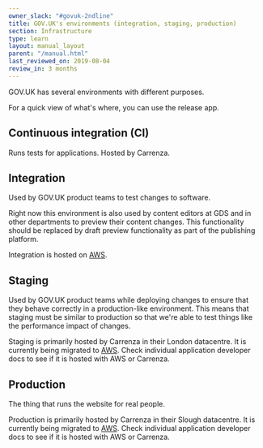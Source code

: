 ```yaml
---
owner_slack: "#govuk-2ndline"
title: GOV.UK's environments (integration, staging, production)
section: Infrastructure
type: learn
layout: manual_layout
parent: "/manual.html"
last_reviewed_on: 2019-08-04
review_in: 3 months
---
```


GOV.UK has several environments with different purposes.

For a quick view of what's where, you can use the release app.

## Continuous integration (CI)

Runs tests for applications. Hosted by Carrenza.

## Integration

Used by GOV.UK product teams to test changes to software.

Right now this environment is also used by content editors at GDS and in other departments
to preview their content changes. This functionality should be replaced by draft preview
functionality as part of the publishing platform.

Integration is hosted on [AWS][govuk-in-aws].

[govuk-in-aws]: /manual/govuk-in-aws.html

## Staging

Used by GOV.UK product teams while deploying changes to ensure that they behave correctly
in a production-like environment. This means that staging must be similar to production
so that we're able to test things like the performance impact of changes.

Staging is primarily hosted by Carrenza in their London datacentre.
It is currently being migrated to [AWS][govuk-in-aws]. Check individual application developer
docs to see if it is hosted with AWS or Carrenza.

## Production

The thing that runs the website for real people.

Production is primarily hosted by Carrenza in their Slough datacentre.
It is currently being migrated to [AWS][govuk-in-aws]. Check individual application developer
docs to see if it is hosted with AWS or Carrenza.
